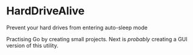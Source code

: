 # HardDriveAlive
Prevent your hard drives from entering auto-sleep mode

Practising Go by creating small projects. Next is _probably_ creating a GUI version of this utility.
